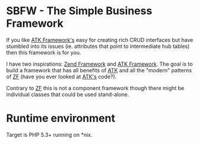SBFW - The Simple Business Framework
====================================

If you like [ATK Framework's](http://www.atk-framework.com/) easy for creating
rich CRUD interfaces but have stumbled into its issues (ie. attributes that
point to intermediate hub tables) then this framework is for you.

I have two inspirations: [Zend Framework](http://framework.zend.com/) and
[ATK Framework](http://www.atk-framework.com/). The goal is to build a framework
that has all benefits of [ATK](http://www.atk-framework.com/) and all the "modern"
patterns of [ZF](http://framework.zend.com/) (have you ever looked at
[ATK's](http://www.atk-framework.com/) code?).

Contrary to [ZF](http://framework.zend.com/) this is not a component framework
though there might be individual classes that could be used stand-alone.

Runtime environment
===================

Target is PHP 5.3+ running on *nix.